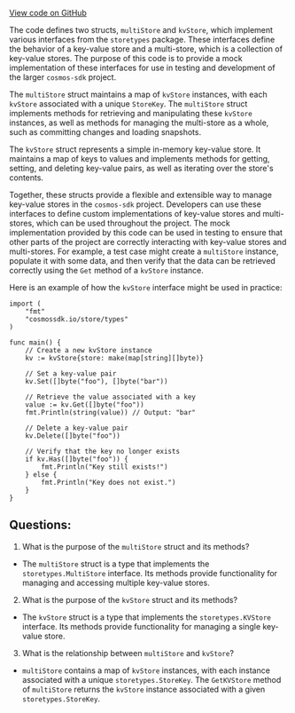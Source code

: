 [View code on GitHub](https://github.com/cosmos/cosmos-sdk/blob/main/server/mock/store.go)

The code defines two structs, `multiStore` and `kvStore`, which implement various interfaces from the `storetypes` package. These interfaces define the behavior of a key-value store and a multi-store, which is a collection of key-value stores. The purpose of this code is to provide a mock implementation of these interfaces for use in testing and development of the larger `cosmos-sdk` project.

The `multiStore` struct maintains a map of `kvStore` instances, with each `kvStore` associated with a unique `StoreKey`. The `multiStore` struct implements methods for retrieving and manipulating these `kvStore` instances, as well as methods for managing the multi-store as a whole, such as committing changes and loading snapshots.

The `kvStore` struct represents a simple in-memory key-value store. It maintains a map of keys to values and implements methods for getting, setting, and deleting key-value pairs, as well as iterating over the store's contents.

Together, these structs provide a flexible and extensible way to manage key-value stores in the `cosmos-sdk` project. Developers can use these interfaces to define custom implementations of key-value stores and multi-stores, which can be used throughout the project. The mock implementation provided by this code can be used in testing to ensure that other parts of the project are correctly interacting with key-value stores and multi-stores. For example, a test case might create a `multiStore` instance, populate it with some data, and then verify that the data can be retrieved correctly using the `Get` method of a `kvStore` instance. 

Here is an example of how the `kvStore` interface might be used in practice:

```
import (
    "fmt"
    "cosmossdk.io/store/types"
)

func main() {
    // Create a new kvStore instance
    kv := kvStore{store: make(map[string][]byte)}

    // Set a key-value pair
    kv.Set([]byte("foo"), []byte("bar"))

    // Retrieve the value associated with a key
    value := kv.Get([]byte("foo"))
    fmt.Println(string(value)) // Output: "bar"

    // Delete a key-value pair
    kv.Delete([]byte("foo"))

    // Verify that the key no longer exists
    if kv.Has([]byte("foo")) {
        fmt.Println("Key still exists!")
    } else {
        fmt.Println("Key does not exist.")
    }
}
```
## Questions: 
 1. What is the purpose of the `multiStore` struct and its methods?
- The `multiStore` struct is a type that implements the `storetypes.MultiStore` interface. Its methods provide functionality for managing and accessing multiple key-value stores.
2. What is the purpose of the `kvStore` struct and its methods?
- The `kvStore` struct is a type that implements the `storetypes.KVStore` interface. Its methods provide functionality for managing a single key-value store.
3. What is the relationship between `multiStore` and `kvStore`?
- `multiStore` contains a map of `kvStore` instances, with each instance associated with a unique `storetypes.StoreKey`. The `GetKVStore` method of `multiStore` returns the `kvStore` instance associated with a given `storetypes.StoreKey`.